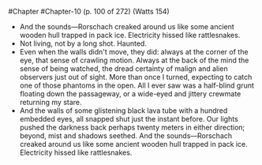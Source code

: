 #Chapter #Chapter-10
(p. 100 of 272) (Watts 154)

* And the sounds—Rorschach creaked around us like some ancient wooden hull trapped in pack ice. Electricity hissed like rattlesnakes.
* Not living, not by a long shot. Haunted.
* Even when the walls didn't move, they did: always at the corner of the eye, that sense of crawling motion. Always at the back of the mind the sense of being watched, the dread certainty of malign and alien observers just out of sight. More than once I turned, expecting to catch one of those phantoms in the open. All I ever saw was a half-blind grunt floating down the passageway, or a wide-eyed and jittery crewmate returning my stare.
*  And the walls of some glistening black lava tube with a hundred embedded eyes, all snapped shut just the instant before. Our lights pushed the darkness back perhaps twenty meters in either direction; beyond, mist and shadows seethed. And the sounds—Rorschach creaked around us like some ancient wooden hull trapped in pack ice. Electricity hissed like rattlesnakes.